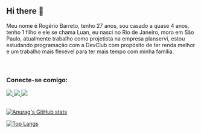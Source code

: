 ## Hi there 👋

Meu nome é Rogério Barreto, tenho 27 anos, sou casado a quase 4 anos, tenho 1 filho e ele se chama Luan, eu nasci no Rio de Janeiro, moro em São Paulo, atualmente trabalho como projetista na empresa planservi, estou estudando programação com a DevClub com propósito de ter renda melhor e um trabalho mais flexével para ter mais tempo com minha família.
<br>
<br>
<br>
### Conecte-se comigo:
<a href="https://www.facebook.com/rogerio.barreto.587">
<img src="https://img.shields.io/badge/Facebook-1877F2?style=for-the-badge&logo=facebook&logoColor=white"
</a>
<a href="https://www.linkedin.com/in/rogerio-barreto/">
<img src="https://img.shields.io/badge/LinkedIn-0077B5?style=for-the-badge&logo=linkedin&logoColor=white"
</a>
<a href="https://www.instagram.com/rogeriooosilvaa/">
<img src="https://img.shields.io/badge/Instagram-E4405F?style=for-the-badge&logo=instagram&logoColor=white"
</a>  
<br>
<br>


![Anurag's GitHub stats](https://github-readme-stats.vercel.app/api?username=rogerbarreto27&show_icons=true&theme=holi)


![Top Langs](https://github-readme-stats.vercel.app/api/top-langs/?username=rogerbarreto27&size_weight=0.5&count_weight=0.5&theme=holi)

